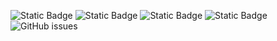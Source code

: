 ![Static Badge](https://img.shields.io/badge/blacklists-60-000000) ![Static Badge](https://img.shields.io/badge/blacklisted-2820968-cc0000) ![Static Badge](https://img.shields.io/badge/whitelisted-2242-00CC00) ![Static Badge](https://img.shields.io/badge/streaming_blacklist-28106-000000) ![GitHub issues](https://img.shields.io/github/issues/fabriziosalmi/blacklists)
